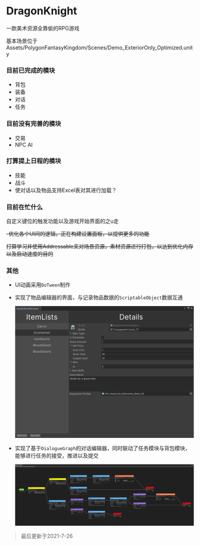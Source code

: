 # DragonKnight

 一款美术资源全靠偷的RPG游戏

基本场景位于 Assets/PolygonFantasyKingdom/Scenes/Demo_ExteriorOnly_Optimized.unity

### 目前已完成的模块

- 背包
- 装备
- 对话
- 任务

### 目前没有完善的模块

- 交易
- NPC AI

### 打算提上日程的模块

- 技能
- 战斗
- 使对话以及物品支持Excel表对其进行加载？

### 目前在忙什么

自定义键位的触发功能以及游戏开始界面的之u走

~~-优化各个UI间的逻辑，正在构建设置面板，以提供更多的功能~~

~~打算学习并使用Addressable来对场景资源，素材资源进行打包，以达到优化内存以及启动速度的目的~~

### 其他

- UI动画采用`DoTween`制作

- 实现了物品编辑器的界面，与记录物品数据的`ScriptableObject`数据互通

  <img src="Docs/ItemEditorWindow.png" style="zoom:67%;" />

- 实现了基于`DialogueGraph`的对话编辑器，同时联动了任务模块与背包模块，能够进行任务的接受，推进以及提交

  ![](Docs/DialogueGraphWindow.png)

> 最后更新于2021-7-26

